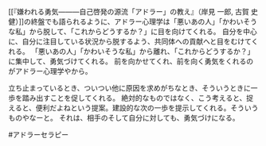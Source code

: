 [[『嫌われる勇気―――自己啓発の源流「アドラー」の教え』（岸見 一郎, 古賀 史健）]]の終盤でも語られるように、アドラー心理学は「悪いあの人」「かわいそうな私」から脱して、「これからどうするか？」に目を向けてくれる。
自分を中心に、自分に注目している状況から脱するよう、共同体への貢献へと目をむけてくれる。
「悪いあの人」「かわいそうな私」から離れ、「これからどうするか？」に集中して、勇気づけてくれる。
前を向かせてくれ、前を向く勇気をくれるのがアドラー心理学やから。

立ち止まっているとき、ついつい他に原因を求めがちなとき、そういうときに一歩を踏み出すことを促してくれる。
絶対的なものではなく、こう考えると、捉えると、便利だよねという提案。建設的な次の一歩を提示してくれる。そういうものやなーと。
それは、相手のそして自分に対しても、勇気づけになる。

#アドラーセラピー